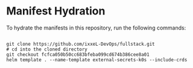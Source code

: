
# Manifest Hydration

To hydrate the manifests in this repository, run the following commands:

```shell

git clone https://github.com/ixxeL-DevOps/fullstack.git
# cd into the cloned directory
git checkout fcfca050b50cc683bfeba099cd674b386cee8a01
helm template . --name-template external-secrets-k0s --include-crds
```